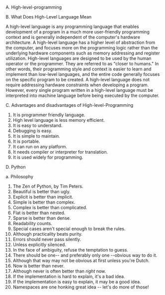 A. High-level-programming

B. What Does High-Level Language Mean

A high-level language is any programming language that enables development of a program in a much more user-friendly programming context and is generally independent of the computer's hardware architecture.
A high-level language has a higher level of abstraction from the computer, and focuses more on the programming logic rather than the underlying hardware components such as memory addressing and register utilization.
High-level languages are designed to be used by the human operator or the programmer.
They are referred to as "closer to humans."
In other words, their programming style and context is easier to learn and implement than low-level languages,
and the entire code generally focuses on the specific program to be created.
A high-level language does not require addressing hardware constraints when developing a program.
However, every single program written in a high-level language must be interpreted into machine language before being executed by the computer.

C. Advantages and disadvantages of High-level-Programming

1. It is programmer friendly language.
2. High level language is less memory efficient.
3. It is easy to understand.
4. Debugging is easy.
5. It is simple to maintain.
6. It is portable.
7. It can run on any platform.
8. It needs compiler or interpreter for translation.
9. It is used widely for programming.


D. Python

a. Philosophy

1. The Zen of Python, by Tim Peters. 
2. Beautiful is better than ugly. 
3. Explicit is better than implicit. 
4. Simple is better than complex. 
5. Complex is better than complicated. 
6. Flat is better than nested.
7. Sparse is better than dense.
8. Readability counts.
9. Special cases aren't special enough to break the rules.
10. Although practicality beats purity. 
11. Errors should never pass silently. 
12. Unless explicitly silenced.
13. In the face of ambiguity, refuse the temptation to guess.
14. There should be one-- and preferably only one --obvious way to do it.
15. Although that way may not be obvious at first unless you're Dutch.
16. Now is better than never.
17. Although never is often better than *right* now.
18. If the implementation is hard to explain, it's a bad idea.
19. If the implementation is easy to explain, it may be a good idea. 
20. Namespaces are one honking great idea -- let's do more of those!
